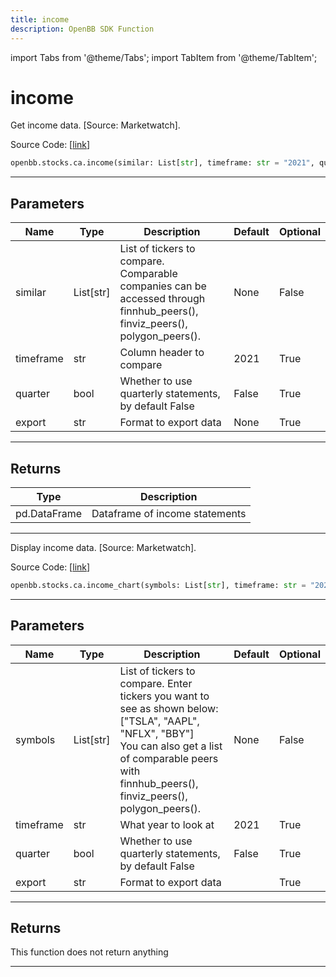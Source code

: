 ```yaml
---
title: income
description: OpenBB SDK Function
---
```


import Tabs from '@theme/Tabs';
import TabItem from '@theme/TabItem';

# income

<Tabs>
<TabItem value="model" label="Model" default>

Get income data. [Source: Marketwatch].

Source Code: [[link](https://github.com/OpenBB-finance/OpenBBTerminal/tree/main/openbb_terminal/stocks/comparison_analysis/marketwatch_model.py#L74)]

```python
openbb.stocks.ca.income(similar: List[str], timeframe: str = "2021", quarter: bool = False)
```

---

## Parameters

| Name | Type | Description | Default | Optional |
| ---- | ---- | ----------- | ------- | -------- |
| similar | List[str] | List of tickers to compare.<br/>Comparable companies can be accessed through<br/>finnhub_peers(), finviz_peers(), polygon_peers(). | None | False |
| timeframe | str | Column header to compare | 2021 | True |
| quarter | bool | Whether to use quarterly statements, by default False | False | True |
| export | str | Format to export data | None | True |


---

## Returns

| Type | Description |
| ---- | ----------- |
| pd.DataFrame | Dataframe of income statements |
---

</TabItem>
<TabItem value="view" label="Chart">

Display income data. [Source: Marketwatch].

Source Code: [[link](https://github.com/OpenBB-finance/OpenBBTerminal/tree/main/openbb_terminal/stocks/comparison_analysis/marketwatch_view.py#L23)]

```python
openbb.stocks.ca.income_chart(symbols: List[str], timeframe: str = "2021", quarter: bool = False, export: str = "")
```

---

## Parameters

| Name | Type | Description | Default | Optional |
| ---- | ---- | ----------- | ------- | -------- |
| symbols | List[str] | List of tickers to compare. Enter tickers you want to see as shown below:<br/>["TSLA", "AAPL", "NFLX", "BBY"]<br/>You can also get a list of comparable peers with<br/>finnhub_peers(), finviz_peers(), polygon_peers(). | None | False |
| timeframe | str | What year to look at | 2021 | True |
| quarter | bool | Whether to use quarterly statements, by default False | False | True |
| export | str | Format to export data |  | True |


---

## Returns

This function does not return anything

---

</TabItem>
</Tabs>
